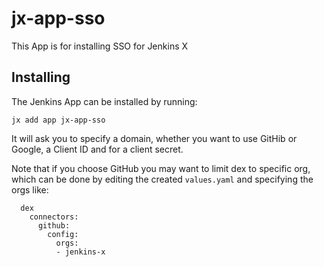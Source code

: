 # jx-app-sso

This App is for installing SSO for Jenkins X

## Installing 

The Jenkins App can be installed by running:

`jx add app jx-app-sso`

It will ask you to specify a domain, whether you want to use GitHib or Google, a Client ID and for a client secret.

Note that if you choose GitHub you may want to limit dex to specific org, which can be done by editing the created 
`values.yaml` and specifying the orgs like:

```helmyaml
  dex
    connectors:
      github:
        config:
          orgs:
          - jenkins-x
```


